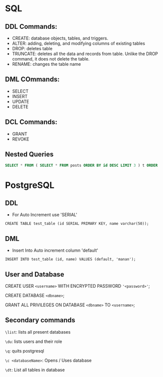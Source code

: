 # SQL
## DDL Commands:
* CREATE: database objects, tables, and triggers.
* ALTER: adding, deleting, and modifying columns of existing tables
* DROP: deletes table
* TRUNCATE: deletes all the data and records from table. Unlike the DROP command, it does not delete the table.
* RENAME: changes the table name

## DML COmmands:
* SELECT
* INSERT
* UPDATE
* DELETE
## DCL Commands:
* GRANT
* REVOKE

## Nested Queries
```sql
SELECT * FROM ( SELECT * FROM posts ORDER BY id DESC LIMIT 3 ) t ORDER BY likes DESC;
```

# PostgreSQL
## DDL
* For Auto Increment use 'SERIAL'

`CREATE TABLE test_table (id SERIAL PRIMARY KEY, name varchar(50));`
## DML
* Insert Into Auto increment column 'default'

`INSERT INTO test_table (id, name) VALUES (default, 'manan');`
## User and Database
CREATE USER `<username>` WITH ENCRYPTED PASSWORD `'<password>'`;

CREATE DATABASE `<dbname>`;

GRANT ALL PRIVILEGES ON DATABASE `<dbname>` TO `<username>`;

## Secondary commands
`\list`: lists all present databases

`\du`: lists users and their role

`\q`: quits postgresql 
 
`\c <databaseName>`: Opens / Uses database 

`\dt`: List all tables in database

